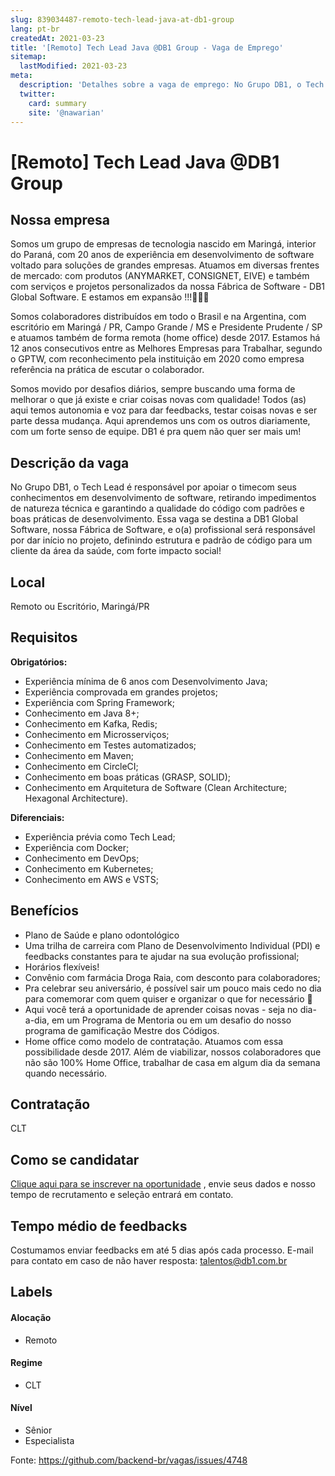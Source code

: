 ```yaml
---
slug: 839034487-remoto-tech-lead-java-at-db1-group
lang: pt-br
createdAt: 2021-03-23
title: '[Remoto] Tech Lead Java @DB1 Group - Vaga de Emprego'
sitemap:
  lastModified: 2021-03-23
meta:
  description: 'Detalhes sobre a vaga de emprego: No Grupo DB1, o Tech Lead é responsável por apoiar o timecom seus conhecimentos em desenvolvimento de software, retirando impedimentos de natureza técnica e garantindo a qualidade do código com padrões e boas práticas de desenvolvimento. Essa vaga se destina a DB1 Global Software, nossa Fábrica de Software, e o(a) profissional será responsável por dar início no projeto, definindo estrutura e padrão de código para um cliente da área da saúde, com forte impacto social!'
  twitter:
    card: summary
    site: '@nawarian'
---
```


# [Remoto] Tech Lead Java @DB1 Group

## Nossa empresa

Somos um grupo de empresas de tecnologia nascido em Maringá, interior do Paraná, com 20 anos de experiência em desenvolvimento de software voltado para soluções de grandes empresas. Atuamos em diversas frentes de mercado: com produtos (ANYMARKET, CONSIGNET, EIVE) e também com serviços e projetos personalizados da nossa Fábrica de Software - DB1 Global Software. E estamos em expansão !!!🚀🚀🚀

Somos colaboradores distribuídos em todo o Brasil e na Argentina, com escritório em Maringá / PR, Campo Grande / MS e Presidente Prudente / SP e atuamos também de forma remota (home office) desde 2017. Estamos há 12 anos consecutivos entre as Melhores Empresas para Trabalhar, segundo o GPTW, com reconhecimento pela instituição em 2020 como empresa referência na prática de escutar o colaborador.

Somos movido por desafios diários, sempre buscando uma forma de melhorar o que já existe e criar coisas novas com qualidade! Todos (as) aqui temos autonomia e voz para dar feedbacks, testar coisas novas e ser parte dessa mudança. Aqui aprendemos uns com os outros diariamente, com um forte senso de equipe. DB1 é pra quem não quer ser mais um!

## Descrição da vaga

No Grupo DB1, o Tech Lead é responsável por apoiar o timecom seus conhecimentos em desenvolvimento de software, retirando impedimentos de natureza técnica e garantindo a qualidade do código com padrões e boas práticas de desenvolvimento. 
Essa vaga se destina a DB1 Global Software, nossa Fábrica de Software, e o(a) profissional será responsável por dar início no projeto, definindo estrutura e padrão de código para um cliente da área da saúde, com forte impacto social!

## Local

Remoto ou Escritório, Maringá/PR

## Requisitos

**Obrigatórios:**
- Experiência mínima de 6 anos com Desenvolvimento Java;
- Experiência comprovada em grandes projetos;
- Experiência com Spring Framework;
- Conhecimento em Java 8+;
- Conhecimento em Kafka, Redis;
- Conhecimento em Microsserviços;
- Conhecimento em Testes automatizados;
- Conhecimento em Maven;
- Conhecimento em CircleCI;
- Conhecimento em boas práticas (GRASP, SOLID);
- Conhecimento em Arquitetura de Software (Clean Architecture; Hexagonal Architecture).

**Diferenciais:**
- Experiência prévia como Tech Lead;
- Experiência com Docker;
- Conhecimento em DevOps;
- Conhecimento em Kubernetes;
- Conhecimento em AWS e VSTS;

## Benefícios

- Plano de Saúde e plano odontológico
- Uma trilha de carreira com Plano de Desenvolvimento Individual (PDI) e feedbacks constantes para te ajudar na sua evolução profissional;
- Horários flexíveis! 
- Convênio com farmácia Droga Raia, com desconto para colaboradores;
- Pra celebrar seu aniversário, é possível sair um pouco mais cedo no dia para comemorar com quem quiser e organizar o que for necessário 🥳
- Aqui você terá a oportunidade de aprender coisas novas - seja no dia-a-dia, em um Programa de Mentoria ou em um desafio do nosso programa de gamificação Mestre dos Códigos.
- Home office como modelo de contratação. Atuamos com essa possibilidade desde 2017. Além de viabilizar, nossos colaboradores que não são 100% Home Office, trabalhar de casa em algum dia da semana quando necessário.

## Contratação

CLT

## Como se candidatar

[Clique aqui para se inscrever na oportunidade](https://vagasdb1.recruiterbox.com/jobs/fk0usue?source=Github) , envie seus dados e nosso tempo de recrutamento e seleção entrará em contato.

## Tempo médio de feedbacks

Costumamos enviar feedbacks em até 5 dias após cada processo.
E-mail para contato em caso de não haver resposta: talentos@db1.com.br

## Labels

#### Alocação
- Remoto

#### Regime
- CLT

#### Nível
- Sênior
- Especialista

Fonte: https://github.com/backend-br/vagas/issues/4748